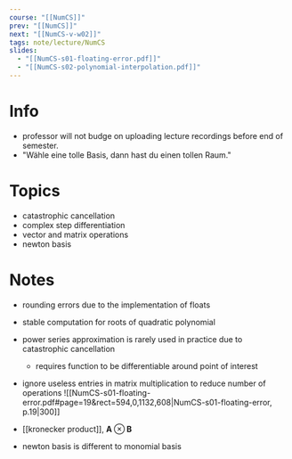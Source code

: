 ```yaml
---
course: "[[NumCS]]"
prev: "[[NumCS]]"
next: "[[NumCS-v-w02]]"
tags: note/lecture/NumCS
slides:
  - "[[NumCS-s01-floating-error.pdf]]"
  - "[[NumCS-s02-polynomial-interpolation.pdf]]"
---
```



# Info
- professor will not budge on uploading lecture recordings before end of semester.
- "Wähle eine tolle Basis, dann hast du einen tollen Raum."

# Topics
- catastrophic cancellation
- complex step differentiation
- vector and matrix operations
- newton basis


# Notes
- rounding errors due to the implementation of floats
- stable computation for roots of quadratic polynomial
- power series approximation is rarely used in practice due to catastrophic cancellation
	- requires function to be differentiable around point of interest

- ignore useless entries in matrix multiplication to reduce number of operations
![[NumCS-s01-floating-error.pdf#page=19&rect=594,0,1132,608|NumCS-s01-floating-error, p.19|300]]
- [[kronecker product]], $\mathbf{A} \otimes \mathbf{B}$
- newton basis is different to monomial basis
